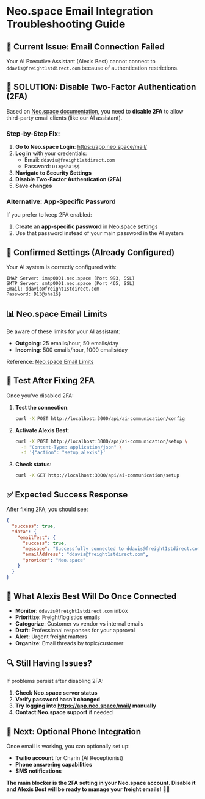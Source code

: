 # Neo.space Email Integration Troubleshooting Guide

## 🚨 Current Issue: Email Connection Failed

Your AI Executive Assistant (Alexis Best) cannot connect to `ddavis@freight1stdirect.com` because of
authentication restrictions.

## 🔧 **SOLUTION: Disable Two-Factor Authentication (2FA)**

Based on
[Neo.space documentation](https://support.neo.space/hc/en-us/articles/14463215360281-Configure-Neo-Mail-on-Outlook),
you need to **disable 2FA** to allow third-party email clients (like our AI assistant).

### **Step-by-Step Fix:**

1. **Go to Neo.space Login**: https://app.neo.space/mail/
2. **Log in** with your credentials:
   - Email: `ddavis@freight1stdirect.com`
   - Password: `D13@sha1$$`
3. **Navigate to Security Settings**
4. **Disable Two-Factor Authentication (2FA)**
5. **Save changes**

### **Alternative: App-Specific Password**

If you prefer to keep 2FA enabled:

1. Create an **app-specific password** in Neo.space settings
2. Use that password instead of your main password in the AI system

## 📧 **Confirmed Settings (Already Configured)**

Your AI system is correctly configured with:

```
IMAP Server: imap0001.neo.space (Port 993, SSL)
SMTP Server: smtp0001.neo.space (Port 465, SSL)
Email: ddavis@freight1stdirect.com
Password: D13@sha1$$
```

## 📊 **Neo.space Email Limits**

Be aware of these limits for your AI assistant:

- **Outgoing**: 25 emails/hour, 50 emails/day
- **Incoming**: 500 emails/hour, 1000 emails/day

Reference:
[Neo.space Email Limits](https://help.neo.space/hc/en-us/articles/4409182522009-How-many-emails-can-I-send-and-receive)

## 🧪 **Test After Fixing 2FA**

Once you've disabled 2FA:

1. **Test the connection**:

   ```bash
   curl -X POST http://localhost:3000/api/ai-communication/config
   ```

2. **Activate Alexis Best**:

   ```bash
   curl -X POST http://localhost:3000/api/ai-communication/setup \
     -H "Content-Type: application/json" \
     -d '{"action": "setup_alexis"}'
   ```

3. **Check status**:
   ```bash
   curl -X GET http://localhost:3000/api/ai-communication/setup
   ```

## ✅ **Expected Success Response**

After fixing 2FA, you should see:

```json
{
  "success": true,
  "data": {
    "emailTest": {
      "success": true,
      "message": "Successfully connected to ddavis@freight1stdirect.com",
      "emailAddress": "ddavis@freight1stdirect.com",
      "provider": "Neo.space"
    }
  }
}
```

## 🎯 **What Alexis Best Will Do Once Connected**

- **Monitor**: `ddavis@freight1stdirect.com` inbox
- **Prioritize**: Freight/logistics emails
- **Categorize**: Customer vs vendor vs internal emails
- **Draft**: Professional responses for your approval
- **Alert**: Urgent freight matters
- **Organize**: Email threads by topic/customer

## 🔍 **Still Having Issues?**

If problems persist after disabling 2FA:

1. **Check Neo.space server status**
2. **Verify password hasn't changed**
3. **Try logging into https://app.neo.space/mail/ manually**
4. **Contact Neo.space support** if needed

## 📱 **Next: Optional Phone Integration**

Once email is working, you can optionally set up:

- **Twilio account** for Charin (AI Receptionist)
- **Phone answering capabilities**
- **SMS notifications**

**The main blocker is the 2FA setting in your Neo.space account. Disable it and Alexis Best will be
ready to manage your freight emails!** 🚛📧
